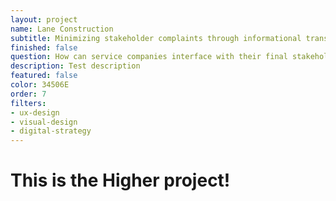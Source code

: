 ```yaml
---
layout: project
name: Lane Construction
subtitle: Minimizing stakeholder complaints through informational transparency
finished: false
question: How can service companies interface with their final stakeholders?
description: Test description
featured: false
color: 34506E
order: 7
filters:
- ux-design
- visual-design
- digital-strategy
---
```


<h1>This is the Higher project!</h1>